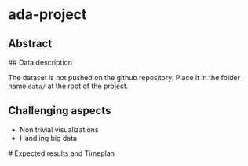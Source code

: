 # ada-project

## Abstract


## Data description

The dataset is not pushed on the github repository. Place it in the folder name `data/` at the root of the project.


## Challenging aspects 
- Non trivial visualizations
- Handling big data 


# Expected results and Timeplan








